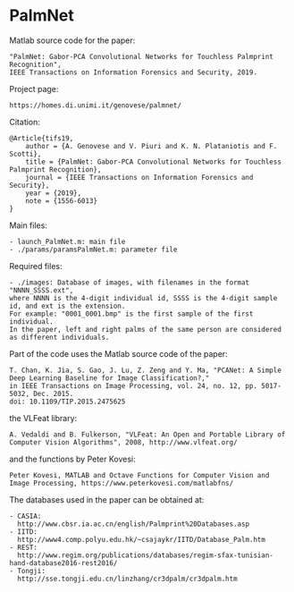 # PalmNet

Matlab source code for the paper:

	"PalmNet: Gabor-PCA Convolutional Networks for Touchless Palmprint Recognition",
	IEEE Transactions on Information Forensics and Security, 2019.
	
Project page:

	https://homes.di.unimi.it/genovese/palmnet/
    
Citation:

    @Article{tifs19,
        author = {A. Genovese and V. Piuri and K. N. Plataniotis and F. Scotti},
        title = {PalmNet: Gabor-PCA Convolutional Networks for Touchless Palmprint Recognition},
        journal = {IEEE Transactions on Information Forensics and Security},
        year = {2019},
        note = {1556-6013}
    }

Main files:

    - launch_PalmNet.m: main file
    - ./params/paramsPalmNet.m: parameter file

Required files:

    - ./images: Database of images, with filenames in the format "NNNN_SSSS.ext", 
    where NNNN is the 4-digit individual id, SSSS is the 4-digit sample id, and ext is the extension. 
    For example: "0001_0001.bmp" is the first sample of the first individual. 
    In the paper, left and right palms of the same person are considered as different individuals.

Part of the code uses the Matlab source code of the paper:

	T. Chan, K. Jia, S. Gao, J. Lu, Z. Zeng and Y. Ma, "PCANet: A Simple Deep Learning Baseline for Image Classification?," 
	in IEEE Transactions on Image Processing, vol. 24, no. 12, pp. 5017-5032, Dec. 2015.
	doi: 10.1109/TIP.2015.2475625
	
the VLFeat library:

	A. Vedaldi and B. Fulkerson, "VLFeat: An Open and Portable Library of Computer Vision Algorithms", 2008, http://www.vlfeat.org/
	
and the functions by Peter Kovesi:

	Peter Kovesi, MATLAB and Octave Functions for Computer Vision and Image Processing, https://www.peterkovesi.com/matlabfns/
	
The databases used in the paper can be obtained at:

	- CASIA:
	  http://www.cbsr.ia.ac.cn/english/Palmprint%20Databases.asp
	- IITD:
	  http://www4.comp.polyu.edu.hk/~csajaykr/IITD/Database_Palm.htm
	- REST:
	  http://www.regim.org/publications/databases/regim-sfax-tunisian-hand-database2016-rest2016/
	- Tongji:
	  http://sse.tongji.edu.cn/linzhang/cr3dpalm/cr3dpalm.htm
	
